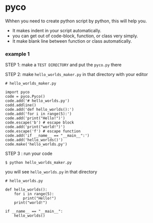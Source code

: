 # pyco
Whhen you need to create python script by python, this will help you.
* It makes indent in your script automatically.
* you can get out of code-block, function, or class very simply.
* It make blank line between function or class automatically.


### example 1 

STEP 1: make a `TEST DIRECTORY` and put the `pyco.py` there

STEP 2: make `hello_worlds_maker.py` in that directory with your editor

```
# hello_worlds_maker.py

import pyco
code = pyco.Pyco()
code.add('# hello_worlds.py')
codd.addline()
code.add('def hello_worlds():')
code.add('for i in range(5):')
code.add('print("Hello!")')
code.escape('b') # escape block
code.add('print("world!")')
code.escape('f') # escape function
code.add('if __name__ == "__main__":')
code.add('hello_worlds()')
code.make('hello_worlds.py')
```
STEP 3 : run your code

```
$ python hello_worlds_maker.py
```
you will see `hello_worlds.py` in that directory

```
# hello_worlds.py

def hello_worlds():
    for i in range(5):
        print("Hello!")
    print("world!")    

if __name__ == "__main__":
    hello_worlds()
```


